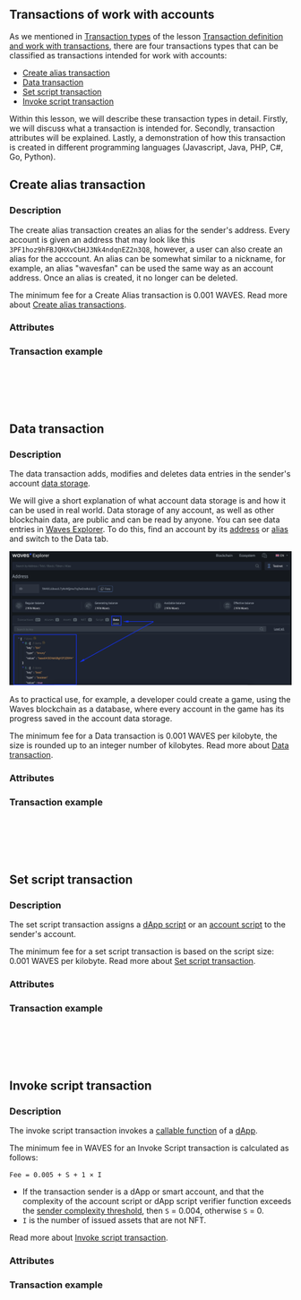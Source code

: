 ## Transactions of work with accounts ##  

As we mentioned in [Transaction types]() of the lesson [Transaction definition and work with transactions](), there are four transactions types that can be classified as transactions intended for work with accounts:
- [Create alias transaction]()
- [Data transaction]()  
- [Set script transaction]()  
- [Invoke script transaction]()  

Within this lesson, we will describe these transaction types in detail. Firstly, we will discuss what a transaction is intended for. Secondly, transaction attributes will be explained. Lastly, a demonstration of how this transaction is created in different programming languages (Javascript, Java, PHP, C#, Go, Python).

## Create alias transaction ##

### Description ###

The create alias transaction creates an alias for the sender's address. Every account is given an address that may look like this `3PF1hoz9hFBJQHXvCbHJ3Nk4ndqnEZ2n3Q8`, however, a user can also create an alias for the acccount. An alias can be somewhat similar to a nickname, for example, an alias "wavesfan" can be used the same way as an account address. Once an alias is created, it no longer can be deleted. 

The minimum fee for a Create Alias transaction is 0.001 WAVES. Read more about [Create alias transactions](https://docs.waves.tech/en/blockchain/transaction-type/create-alias-transaction).

### Attributes ###

### Transaction example ###


<CodeBlock>

```js
```
```java
```
```php
```
```csharp
```
```go
```
```python
```

</CodeBlock>

## Data transaction ##

### Description ###

The data transaction adds, modifies and deletes data entries in the sender's account [data storage](https://docs.waves.tech/en/blockchain/account/account-data-storage).

We will give a short explanation of what account data storage is and how it can be used in real world. Data storage of any account, as well as other blockchain data, are public and can be read by anyone. You can see data entries in [Waves Explorer](https://wavesexplorer.com/). To do this, find an account by its [address](https://docs.waves.tech/en/blockchain/account/address) or [alias](https://docs.waves.tech/en/blockchain/account/alias) and switch to the Data tab. 

![](./img/datatx.png)

As to practical use, for example, a developer could create a game, using the Waves blockchain as a database, where every account in the game has its progress saved in the account data storage.

The minimum fee for a Data transaction is 0.001 WAVES per kilobyte, the size is rounded up to an integer number of kilobytes. Read more about [Data transaction](https://docs.waves.tech/en/blockchain/transaction-type/data-transaction).

### Attributes ###

### Transaction example ###

<CodeBlock>

```js
```
```java
```
```php
```
```csharp
```
```go
```
```python
```

</CodeBlock>

## Set script transaction ##

### Description ###

The set script transaction assigns a [dApp script]() or an [account script]() to the sender's account. 

The minimum fee for a set script transaction is based on the script size: 0.001 WAVES per kilobyte. Read more about [Set script transaction](https://docs.waves.tech/en/blockchain/transaction-type/set-script-transaction).

### Attributes ###

### Transaction example ###

<CodeBlock>

```js
```
```java
```
```php
```
```csharp
```
```go
```
```python
```

</CodeBlock>

## Invoke script transaction ##

### Description ###

The invoke script transaction invokes a [callable function]() of a [dApp]().

The minimum fee in WAVES for an Invoke Script transaction is calculated as follows:
```
Fee = 0.005 + S + 1 × I
```
- If the transaction sender is a dApp or smart account, and that the complexity of the account script or dApp script verifier function exceeds the [sender complexity threshold](https://docs.waves.tech/en/ride/limits/), then `S` = 0.004, otherwise `S` = 0.
- `I` is the number of issued assets that are not NFT.

Read more about [Invoke script transaction](https://docs.waves.tech/en/blockchain/transaction-type/invoke-script-transaction).

### Attributes ###

### Transaction example ###

<CodeBlock>

```js
```
```java
```
```php
```
```csharp
```
```go
```
```python
```

</CodeBlock>